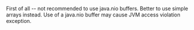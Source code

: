 First of all -- not recommended to use java.nio buffers. Better to use simple arrays instead.
Use of a java.nio buffer may cause JVM access violation exception.